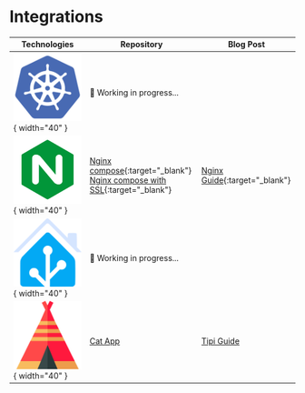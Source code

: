 # Integrations

| Technologies                                                  | Repository                                                                                | Blog Post                                                                                         |
| ------------------------------------------------------------- | ----------------------------------------------------------------------------------------- | ------------------------------------------------------------------------------------------------- |
| ![Image title](../../assets/img/Kubernetes.png){ width="40" } | :construction_worker: Working in progress...                                              |                                                                                                   |
| ![Image title](../../assets/img/nginx.png){ width="40" }      | [Nginx compose](https://github.com/mimir-chatbot/reverse-proxy-example){:target="_blank"}<br>[Nginx compose with SSL](https://github.com/vancif/cheshire-cat-nginx-proxy){:target="_blank"} | [Nginx Guide](https://cheshirecat.ai/how-to-use-cheshire-cat-behind-nginx/){:target="_blank"}     |
| ![Image title](../../assets/img/HA_Assist.png){ width="40" }  | :construction_worker: Working in progress...                                              |                                                                                                   |
| ![Image title](../../assets/img/tipi.png){ width="40" }       | [Cat App](https://runtipi.io/docs/apps-available)                                         | [Tipi Guide](https://cheshirecat.ai/how-to-setup-the-cheshire-cat-on-your-home-server-with-tipi/) |

